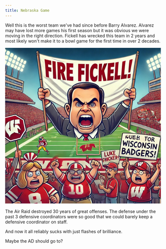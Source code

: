 ```yaml
---
title: Nebraska Game
---
```


Well this is the worst team we've had since before Barry Alvarez. Alvarez may have lost more games his first season but it was obvious we were moving in the right direction. Fickell has wrecked this team in 2 years and most likely won't make it to a bowl game for the first time in over 2 decades.

![Fire Fickell](../img/fire-fickell.jpeg)

The Air Raid destroyed 30 years of great offenses. The defense under the past 3 defensive coordinators were so good that we could barely keep a defensive coordinator on staff.

And now it all reliably sucks with just flashes of brilliance.

Maybe the AD should go to?
